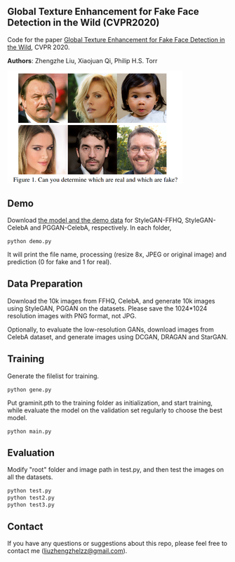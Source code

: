# 
## Global Texture Enhancement for Fake Face Detection in the Wild (CVPR2020)

Code for the paper [Global Texture Enhancement for Fake Face Detection in the Wild](https://arxiv.org/abs/2002.00133), CVPR 2020.

**Authors**: Zhengzhe Liu, Xiaojuan Qi, Philip H.S. Torr

<img src="face.PNG" width="400"/>


## Demo

Download [the model and the demo data](https://drive.google.com/drive/folders/10fSAR8lh94FDGNoMMo5cfDCKQqkZ2Nsm?usp=sharing) for StyleGAN-FFHQ, StyleGAN-CelebA and PGGAN-CelebA, respectively. In each folder, 

```
python demo.py
```

It will print the file name, processing (resize 8x, JPEG or original image) and prediction (0 for fake and 1 for real). 

## Data Preparation

Download the 10k images from FFHQ, CelebA, and generate 10k images using StyleGAN, PGGAN on the datasets. Please save the 1024*1024 resolution images with PNG format, not JPG. 

Optionally, to evaluate the low-resolution GANs, download images from CelebA dataset, and generate images using DCGAN, DRAGAN and StarGAN. 


## Training

Generate the filelist for training. 

```
python gene.py
```

Put graminit.pth to the training folder as initialization, and start training, while evaluate the model on the validation set regularly to choose the best model. 

```
python main.py
```

## Evaluation


Modify "root" folder and image path in test.py, and then test the images on all the datasets. 

```
python test.py
python test2.py
python test3.py
```

## Contact
If you have any questions or suggestions about this repo, please feel free to contact me (liuzhengzhelzz@gmail.com).

